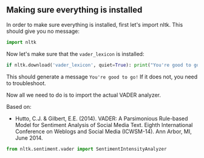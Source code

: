 ## Making sure everything is installed

In order to make sure everything is installed, first let's import nltk. This should give you no message:

```python
import nltk
```

Now let's make sure that the `vader_lexicon` is installed:

```python
if nltk.download('vader_lexicon', quiet=True): print("You're good to go!")
```

This should generate a message `You're good to go!` If it does not, you need to troubleshoot.

Now all we need to do is to import the actual VADER analyzer.

Based on:
- Hutto, C.J. & Gilbert, E.E. (2014). VADER: A Parsimonious Rule-based Model for Sentiment Analysis of Social Media Text. Eighth International Conference on Weblogs and Social Media (ICWSM-14). Ann Arbor, MI, June 2014.

```python
from nltk.sentiment.vader import SentimentIntensityAnalyzer
```
